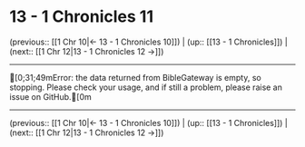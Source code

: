 # 13 - 1 Chronicles 11

(previous:: [[1 Chr 10|← 13 - 1 Chronicles 10]]) | (up:: [[13 - 1 Chronicles]]) | (next:: [[1 Chr 12|13 - 1 Chronicles 12 →]])

***
[0;31;49mError: the data returned from BibleGateway is empty, so stopping. Please check your usage, and if still a problem, please raise an issue on GitHub.[0m

***

(previous:: [[1 Chr 10|← 13 - 1 Chronicles 10]]) | (up:: [[13 - 1 Chronicles]]) | (next:: [[1 Chr 12|13 - 1 Chronicles 12 →]])
